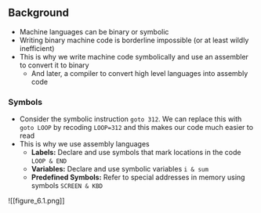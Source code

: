 ## Background
- Machine languages can be binary or symbolic
- Writing binary machine code is borderline impossible (or at least wildly inefficient)
- This is why we write machine code symbolically and use an assembler to convert it to binary
	- And later, a compiler to convert high level languages into assembly code

### Symbols
- Consider the symbolic instruction `goto 312`. We can replace this with `goto LOOP` by recoding `LOOP=312` and this makes our code much easier to read
- This is why we use assembly languages
	- **Labels:** Declare and use symbols that mark locations in the code `LOOP & END`
	- **Variables:** Declare and use symbolic variables `i & sum` 
	- **Predefined Symbols:** Refer to special addresses in memory using symbols `SCREEN & KBD`

![[figure_6.1.png]]

